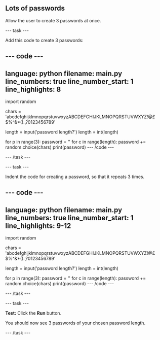 ## Lots of passwords

Allow the user to create 3 passwords at once.

--- task ---

Add this code to create 3 passwords:

--- code ---
---
language: python
filename: main.py
line_numbers: true
line_number_start: 1
line_highlights: 8
---
import random

chars = 'abcdefghijklmnopqrstuvwxyzABCDEFGHIJKLMNOPQRSTUVWXYZ!@£$%^&*().,?0123456789'

length = input('password length?')
length = int(length)

for p in range(3):
password = ''
for c in range(length):
    password += random.choice(chars)
print(password)
--- /code ---

--- /task ---

--- task ---

Indent the code for creating a password, so that it repeats 3 times.

--- code ---
---
language: python
filename: main.py
line_numbers: true
line_number_start: 1
line_highlights: 9-12
---
import random

chars = 'abcdefghijklmnopqrstuvwxyzABCDEFGHIJKLMNOPQRSTUVWXYZ!@£$%^&*().,?0123456789'

length = input('password length?')
length = int(length)

for p in range(3):
    password = ''
    for c in range(length):
        password += random.choice(chars)
    print(password)
--- /code ---

--- /task ---

--- task ---

**Test:** Click the **Run** button. 

You should now see 3 passwords of your chosen password length.

--- /task ---
